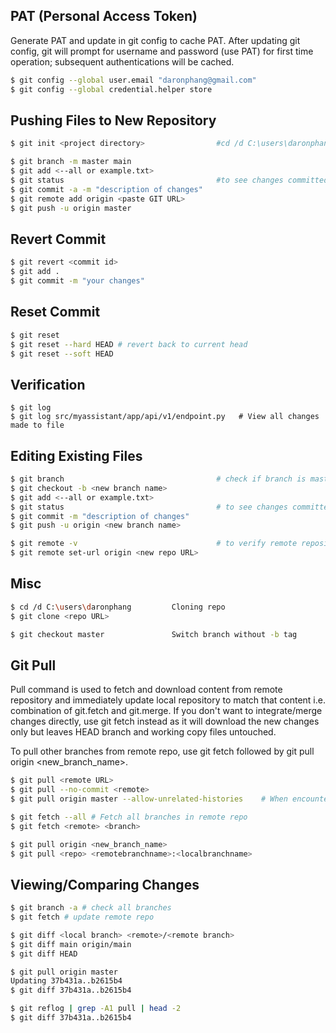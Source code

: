 ## PAT (Personal Access Token)

Generate PAT and update in git config to cache PAT. After updating git config, git will prompt for username and password (use PAT) for first time operation; subsequent authentications will be cached.

```bash
$ git config --global user.email "daronphang@gmail.com"
$ git config --global credential.helper store
```

## Pushing Files to New Repository

```bash
$ git init <project directory>                #cd /d C:\users\daronphang

$ git branch -m master main
$ git add <--all or example.txt>
$ git status                                  #to see changes committed
$ git commit -a -m "description of changes"
$ git remote add origin <paste GIT URL>
$ git push -u origin master
```

## Revert Commit

```bash
$ git revert <commit id>
$ git add .
$ git commit -m "your changes"
```

## Reset Commit

```bash
$ git reset
$ git reset --hard HEAD # revert back to current head
$ git reset --soft HEAD
```

## Verification

```
$ git log
$ git log src/myassistant/app/api/v1/endpoint.py   # View all changes made to file
```

## Editing Existing Files

```bash
$ git branch                                  # check if branch is master
$ git checkout -b <new branch name>
$ git add <--all or example.txt>
$ git status                                  # to see changes committed
$ git commit -m "description of changes"
$ git push -u origin <new branch name>

$ git remote -v                               # to verify remote repository URL
$ git remote set-url origin <new repo URL>
```

## Misc

```bash
$ cd /d C:\users\daronphang         Cloning repo
$ git clone <repo URL>

$ git checkout master               Switch branch without -b tag
```

## Git Pull

Pull command is used to fetch and download content from remote repository and immediately update local repository to match that content i.e. combination of git.fetch and git.merge. If you don't want to integrate/merge changes directly, use git fetch instead as it will download the new changes only but leaves HEAD branch and working copy files untouched.

To pull other branches from remote repo, use git fetch followed by git pull origin <new_branch_name>.

```bash
$ git pull <remote URL>
$ git pull --no-commit <remote>
$ git pull origin master --allow-unrelated-histories    # When encountered "refusing to merge unrelated histories"

$ git fetch --all # Fetch all branches in remote repo
$ git fetch <remote> <branch>

$ git pull origin <new_branch_name>
$ git pull <repo> <remotebranchname>:<localbranchname>
```

## Viewing/Comparing Changes

```bash
$ git branch -a # check all branches
$ git fetch # update remote repo

$ git diff <local branch> <remote>/<remote branch>
$ git diff main origin/main
$ git diff HEAD
```

```bash
$ git pull origin master
Updating 37b431a..b2615b4
$ git diff 37b431a..b2615b4

$ git reflog | grep -A1 pull | head -2
$ git diff 37b431a..b2615b4
```
